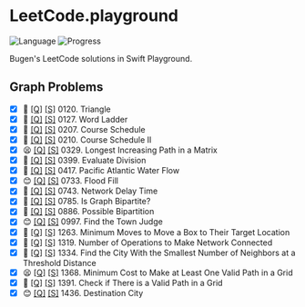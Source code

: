 # LeetCode.playground
![Language](https://img.shields.io/badge/Language-Swift%205.2-orange.svg)
![Progress](https://img.shields.io/badge/Count-18-orange.svg)

Bugen's LeetCode solutions in Swift Playground.
## Graph Problems
- [X] 🤨 [[Q]](https://leetcode.com/problems/triangle/) [[S]](.././LeetCode.playground/Pages/120-Triangle.xcplaygroundpage/Contents.swift) 0120. Triangle 
- [X] 🤨 [[Q]](https://leetcode.com/problems/word-ladder/) [[S]](.././LeetCode.playground/Pages/127-Word%20Ladder.xcplaygroundpage/Contents.swift) 0127. Word Ladder 
- [X] 🤨 [[Q]](https://leetcode.com/problems/course-schedule/) [[S]](.././LeetCode.playground/Pages/207-Course%20Schedule.xcplaygroundpage/Contents.swift) 0207. Course Schedule 
- [X] 🤨 [[Q]](https://leetcode.com/problems/course-schedule-ii/) [[S]](.././LeetCode.playground/Pages/210-Course%20Schedule%20II.xcplaygroundpage/Contents.swift) 0210. Course Schedule II 
- [X] 😫 [[Q]](https://leetcode.com/problems/longest-increasing-path-in-a-matrix/) [[S]](.././LeetCode.playground/Pages/329-Longest%20Increasing%20Path%20in%20a%20Matrix.xcplaygroundpage/Contents.swift) 0329. Longest Increasing Path in a Matrix 
- [X] 🤨 [[Q]](https://leetcode.com/problems/evaluate-division/) [[S]](.././LeetCode.playground/Pages/399-Evaluate%20Division.xcplaygroundpage/Contents.swift) 0399. Evaluate Division 
- [X] 🤨 [[Q]](https://leetcode.com/problems/pacific-atlantic-water-flow/) [[S]](.././LeetCode.playground/Pages/417-Pacific%20Atlantic%20Water%20Flow.xcplaygroundpage/Contents.swift) 0417. Pacific Atlantic Water Flow 
- [X] 😊 [[Q]](https://leetcode.com/problems/flood-fill/) [[S]](.././LeetCode.playground/Pages/733-Flood%20Fill.xcplaygroundpage/Contents.swift) 0733. Flood Fill 
- [X] 🤨 [[Q]](https://leetcode.com/problems/network-delay-time/) [[S]](.././LeetCode.playground/Pages/743-Network%20Delay%20Time.xcplaygroundpage/Contents.swift) 0743. Network Delay Time 
- [X] 🤨 [[Q]](https://leetcode.com/problems/is-graph-bipartite/) [[S]](.././LeetCode.playground/Pages/785.%20Is%20Graph%20Bipartite?.xcplaygroundpage/Contents.swift) 0785. Is Graph Bipartite? 
- [X] 🤨 [[Q]](https://leetcode.com/problems/possible-bipartition/) [[S]](.././LeetCode.playground/Pages/886-Possible%20Bipartition.xcplaygroundpage/Contents.swift) 0886. Possible Bipartition 
- [X] 😊 [[Q]](https://leetcode.com/problems/find-the-town-judge/) [[S]](.././LeetCode.playground/Pages/997-Find%20the%20Town%20Judge.xcplaygroundpage/Contents.swift) 0997. Find the Town Judge 
- [X] 🔞 [[Q]](https://leetcode.com/problems/minimum-moves-to-move-a-box-to-their-target-location/) [[S]](.././LeetCode.playground/Pages/1263-Minimum%20Moves%20to%20Move%20a%20Box%20to%20Their%20Target%20Location.xcplaygroundpage/Contents.swift) 1263. Minimum Moves to Move a Box to Their Target Location 
- [X] 🤨 [[Q]](https://leetcode.com/problems/number-of-operations-to-make-network-connected/) [[S]](.././LeetCode.playground/Pages/1319-Number%20of%20Operations%20to%20Make%20Network%20Connected.xcplaygroundpage/Contents.swift) 1319. Number of Operations to Make Network Connected 
- [X] 🤨 [[Q]](https://leetcode.com/problems/find-the-city-with-the-smallest-number-of-neighbors-at-a-threshold-distance/) [[S]](.././LeetCode.playground/Pages/1334-Find%20the%20City.xcplaygroundpage/Contents.swift) 1334. Find the City With the Smallest Number of Neighbors at a Threshold Distance 
- [X] 😫 [[Q]](https://leetcode.com/problems/minimum-cost-to-make-at-least-one-valid-path-in-a-grid/) [[S]](.././LeetCode.playground/Pages/1368.%20Minimum%20Cost%20to%20Make%20at%20Least%20One%20Valid%20Path%20in%20a%20Grid.xcplaygroundpage/Contents.swift) 1368. Minimum Cost to Make at Least One Valid Path in a Grid 
- [X] 🤨 [[Q]](https://leetcode.com/problems/check-if-there-is-a-valid-path-in-a-grid/) [[S]](.././LeetCode.playground/Pages/1391.%20Check%20if%20There%20is%20a%20Valid%20Path%20in%20a%20Grid.xcplaygroundpage/Contents.swift) 1391. Check if There is a Valid Path in a Grid 
- [X] 😊 [[Q]](https://leetcode.com/problems/destination-city/) [[S]](.././LeetCode.playground/Pages/1436.%20Destination%20City.xcplaygroundpage/Contents.swift) 1436. Destination City 

